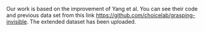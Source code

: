 Our work is based on the improvement of Yang et al. You can see their code and previous data set from this link https://github.com/choicelab/grasping-invisible. The extended dataset has been uploaded.
